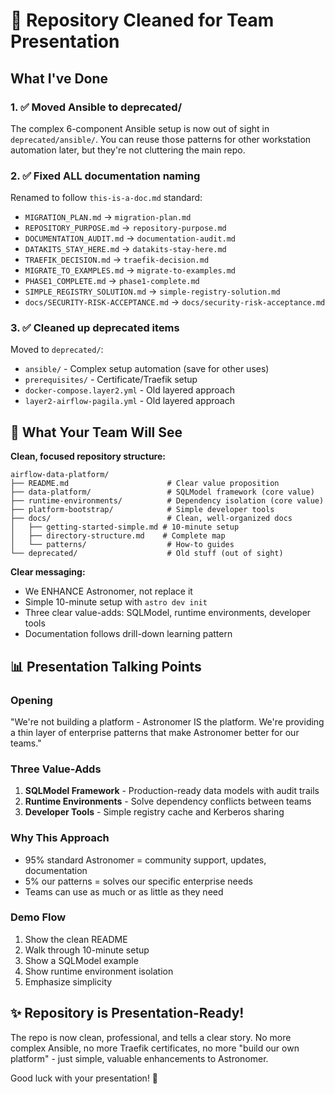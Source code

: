 # 🎯 Repository Cleaned for Team Presentation

## What I've Done

### 1. ✅ Moved Ansible to deprecated/
The complex 6-component Ansible setup is now out of sight in `deprecated/ansible/`. You can reuse those patterns for other workstation automation later, but they're not cluttering the main repo.

### 2. ✅ Fixed ALL documentation naming
Renamed to follow `this-is-a-doc.md` standard:
- `MIGRATION_PLAN.md` → `migration-plan.md`
- `REPOSITORY_PURPOSE.md` → `repository-purpose.md`
- `DOCUMENTATION_AUDIT.md` → `documentation-audit.md`
- `DATAKITS_STAY_HERE.md` → `datakits-stay-here.md`
- `TRAEFIK_DECISION.md` → `traefik-decision.md`
- `MIGRATE_TO_EXAMPLES.md` → `migrate-to-examples.md`
- `PHASE1_COMPLETE.md` → `phase1-complete.md`
- `SIMPLE_REGISTRY_SOLUTION.md` → `simple-registry-solution.md`
- `docs/SECURITY-RISK-ACCEPTANCE.md` → `docs/security-risk-acceptance.md`

### 3. ✅ Cleaned up deprecated items
Moved to `deprecated/`:
- `ansible/` - Complex setup automation (save for other uses)
- `prerequisites/` - Certificate/Traefik setup
- `docker-compose.layer2.yml` - Old layered approach
- `layer2-airflow-pagila.yml` - Old layered approach

## 🎉 What Your Team Will See

**Clean, focused repository structure:**
```
airflow-data-platform/
├── README.md                      # Clear value proposition
├── data-platform/                 # SQLModel framework (core value)
├── runtime-environments/          # Dependency isolation (core value)
├── platform-bootstrap/            # Simple developer tools
├── docs/                          # Clean, well-organized docs
│   ├── getting-started-simple.md # 10-minute setup
│   ├── directory-structure.md    # Complete map
│   └── patterns/                  # How-to guides
└── deprecated/                    # Old stuff (out of sight)
```

**Clear messaging:**
- We ENHANCE Astronomer, not replace it
- Simple 10-minute setup with `astro dev init`
- Three clear value-adds: SQLModel, runtime environments, developer tools
- Documentation follows drill-down learning pattern

## 📊 Presentation Talking Points

### Opening
"We're not building a platform - Astronomer IS the platform. We're providing a thin layer of enterprise patterns that make Astronomer better for our teams."

### Three Value-Adds
1. **SQLModel Framework** - Production-ready data models with audit trails
2. **Runtime Environments** - Solve dependency conflicts between teams
3. **Developer Tools** - Simple registry cache and Kerberos sharing

### Why This Approach
- 95% standard Astronomer = community support, updates, documentation
- 5% our patterns = solves our specific enterprise needs
- Teams can use as much or as little as they need

### Demo Flow
1. Show the clean README
2. Walk through 10-minute setup
3. Show a SQLModel example
4. Show runtime environment isolation
5. Emphasize simplicity

## ✨ Repository is Presentation-Ready!

The repo is now clean, professional, and tells a clear story. No more complex Ansible, no more Traefik certificates, no more "build our own platform" - just simple, valuable enhancements to Astronomer.

Good luck with your presentation! 🚀
